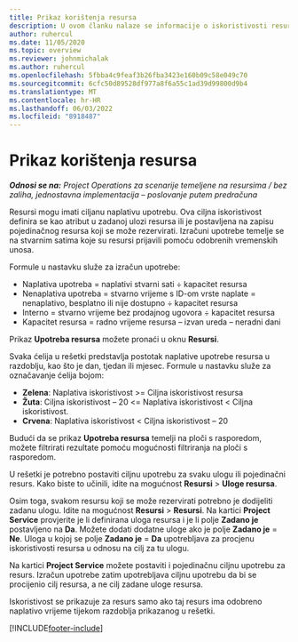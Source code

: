 ```yaml
---
title: Prikaz korištenja resursa
description: U ovom članku nalaze se informacije o iskoristivosti resursa u aplikaciji Project Operations.
author: ruhercul
ms.date: 11/05/2020
ms.topic: overview
ms.reviewer: johnmichalak
ms.author: ruhercul
ms.openlocfilehash: 5fbba4c9feaf3b26fba3423e160b09c58e049c70
ms.sourcegitcommit: 6cfc50d89528df977a8f6a55c1ad39d99800d9b4
ms.translationtype: MT
ms.contentlocale: hr-HR
ms.lasthandoff: 06/03/2022
ms.locfileid: "8918487"
---
```

# <a name="resource-utilization-overview"></a>Prikaz korištenja resursa

_**Odnosi se na:** Project Operations za scenarije temeljene na resursima / bez zaliha, jednostavna implementacija – poslovanje putem predračuna_

Resursi mogu imati ciljanu naplativu upotrebu. Ova ciljna iskoristivost definira se kao atribut u zadanoj ulozi resursa ili je postavljena na zapisu pojedinačnog resursa koji se može rezervirati. Izračuni upotrebe temelje se na stvarnim satima koje su resursi prijavili pomoću odobrenih vremenskih unosa.

Formule u nastavku služe za izračun upotrebe:

  - Naplativa upotreba = naplativi stvarni sati ÷ kapacitet resursa
  - Nenaplativa upotreba = stvarno vrijeme s ID-om vrste naplate = nenaplativo, besplatno ili nije dostupno ÷ kapacitet resursa
  - Interno = stvarno vrijeme bez prodajnog ugovora ÷ kapacitet resursa
  - Kapacitet resursa = radno vrijeme resursa – izvan ureda – neradni dani

Prikaz **Upotreba resursa** možete pronaći u oknu **Resursi**.

Svaka ćelija u rešetki predstavlja postotak naplative upotrebe resursa u razdoblju, kao što je dan, tjedan ili mjesec. Formule u nastavku služe za označavanje ćelija bojom:

  - **Zelena**: Naplativa iskoristivost >= Ciljna iskoristivost resursa
  - **Žuta**: Ciljna iskoristivost – 20 <= Naplativa iskoristivost < Ciljna iskoristivost.
  - **Crvena**: Naplativa iskoristivost < Ciljna iskoristivost – 20

Budući da se prikaz **Upotreba resursa** temelji na ploči s rasporedom, možete filtrirati rezultate pomoću mogućnosti filtriranja na ploči s rasporedom.

U rešetki je potrebno postaviti ciljnu upotrebu za svaku ulogu ili pojedinačni resurs. Kako biste to učinili, idite na mogućnost **Resursi** > **Uloge resursa**.

Osim toga, svakom resursu koji se može rezervirati potrebno je dodijeliti zadanu ulogu. Idite na mogućnost **Resursi** > **Resursi**. Na kartici **Project Service** provjerite je li definirana uloga resursa i je li polje **Zadano je** postavljeno na **Da**. Možete dodati dodatne uloge ako je polje **Zadano je** = **Ne**. Uloga u kojoj se polje **Zadano je** = **Da** upotrebljava za procjenu iskoristivosti resursa u odnosu na cilj za tu ulogu.

Na kartici **Project Service** možete postaviti i pojedinačnu ciljnu upotrebu za resurs. Izračun upotrebe zatim upotrebljava ciljnu upotrebu da bi se procijenio cilj resursa, a ne cilj zadane uloge resursa.

Iskoristivost se prikazuje za resurs samo ako taj resurs ima odobreno naplativo vrijeme tijekom razdoblja prikazanog u rešetki.


[!INCLUDE[footer-include](../includes/footer-banner.md)]
